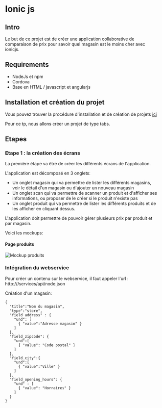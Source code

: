 Ionic js
========

Intro
-----

Le but de ce projet est de créer une application collaborative de comparaison de prix pour savoir quel magasin est le moins cher avec ionicjs.

Requirements
------------

- NodeJs et npm
- Cordova
- Base en HTML / javascript et angularjs


Installation et création du projet
----------------------------------

Vous pouvez trouver la procédure d'installation et de création de projets [ici](http://ionicframework.com/getting-started/)

Pour ce tp, nous allons créer un projet de type tabs.


Etapes
------

### Etape 1 : la création des écrans ###

La première étape va être de créer les différents écrans de l'application.

L'application est décomposé en 3 onglets:

- Un onglet magasin qui va permettre de lister les différents magasins, voir le détail d'un magasin ou d'ajouter un nouveau magasin
- Un onglet scan qui va permettre de scanner un produit et d'afficher ses informations, ou proposer de le créer si le produit n'existe pas
- Un onglet produit qui va permettre de lister les différents produits et de les afficher en cliquant dessus.

L'application doit permettre de pouvoir gérer plusieurs prix par produit et par magasin.

Voici les mockups: 

#### Page produits ####

![Mockup produits](images/ionic/liste-produits.PNG)



### Intégration du webservice

Pour créer un contenu sur le webservice, il faut appeler l'url :
http://<ip>/services/api/node.json



Création d'un magasin:

    {
	  "title":"Nom du magasin",
	  "type":"store",
	  "field_address" : {
	    "und": [
          { "value":"Adresse magasin" }
        ]
      },
	  "field_zipcode": {
	    "und":[
	      { "value": "Code postal" }
        ]
	  },
	  "field_city":{
	    "und":[
	      { "value":"Ville" }
        ]
      },
	  "field_opening_hours": {
	    "und" : [
	      { "value": "Horraires" }
		]
	  }
	}

